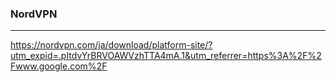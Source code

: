 ### NordVPN
---
https://nordvpn.com/ja/download/platform-site/?utm_expid=.pItdvYrBRVOAWVzhTTA4mA.1&utm_referrer=https%3A%2F%2Fwww.google.com%2F


```
```

```
```

```
```


